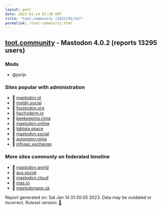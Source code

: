 ```yaml
---
layout: post
date: 2023-01-14 01:30 GMT
title: "toot.community (2023/01/14)"
permalink: /toot-community.html
---
```


## [toot.community](https://toot.community) - Mastodon 4.0.2 (reports 13295 users)

### Mods
 * @jorijn

### Sites popular with administration

* 🐘 [mastodon.nl](/mastodon-nl.html)
* 🐘 [mstdn.social](/mstdn-social.html)
* 🐘 [fosstodon.org](/fosstodon-org.html)
* 🐘 [hachyderm.io](/hachyderm-io.html)
* 🐘 [beekeeping.ninja](/beekeeping-ninja.html)
* 🐘 [mastodon.online](/mastodon-online.html)
* 🐘 [lgbtqia.space](/lgbtqia-space.html)
* 🐘 [mastodon.social](/mastodon-social.html)
* 🐘 [autonomy.ninja](/autonomy-ninja.html)
* 🐘 [infosec.exchange](/infosec-exchange.html)

### More sites commonly on federated timeline

* 🐘 [mastodon.world](/mastodon-world.html)
* 🐘 [aus.social](/aus-social.html)
* 🐘 [mastodon.cloud](/mastodon-cloud.html)
* 🐘 [mas.to](/mas-to.html)
* 🐘 [mastodonapp.uk](/mastodonapp-uk.html)

Report generated on: Sat Jan 14 01:30:05 2023. Data may be outdated or incorrect.
Ruleset version: [🧁](/version-cupcake)

